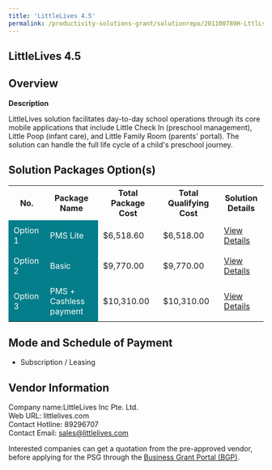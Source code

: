 ```yaml
---
title: 'LittleLives 4.5'
permalink: /productivity-solutions-grant/solutionrepo/201100789H-LttlLvs-45-EC
---
```


## LittleLives 4.5

## Overview

**Description**

LittleLives solution facilitates day-to-day school operations through its core mobile applications that include Little Check In (preschool management), Little Poop (infant care), and Little Family Room (parents' portal).  The solution can handle the full life cycle of a child's preschool journey.

## Solution Packages Option(s)

<table>
<tr>
<th><b>No.</b></th>
<th><b>Package Name</b></th>
<th><b>Total Package Cost</b></th>
<th><b>Total Qualifying Cost</b></th>
<th><b>Solution Details</b></th>
</tr>
<tr>
<td style='padding: 10px; background-color: #037E8A; color: #FFFFFF;'>Option 1</td>
<td style='padding: 10px; background-color: #037E8A; color: #FFFFFF;'>PMS Lite</td>
<td style='padding: 10px;'>$6,518.60</td>
<td style='padding: 10px;'>$6,518.00</td>
<td style='padding: 10px;'><a href='/images/psg/LittleLives_LittleLives_08022024_Desensitised_Annex3_Part1.pdf' target='_blank'>View Details</a></td>
</tr>
<tr>
<td style='padding: 10px; background-color: #037E8A; color: #FFFFFF;'>Option 2</td>
<td style='padding: 10px; background-color: #037E8A; color: #FFFFFF;'>Basic</td>
<td style='padding: 10px;'>$9,770.00</td>
<td style='padding: 10px;'>$9,770.00</td>
<td style='padding: 10px;'><a href='/images/psg/LittleLives_LittleLives_08022024_Desensitised_Annex3_Part2.pdf' target='_blank'>View Details</a></td>
</tr>
<tr>
<td style='padding: 10px; background-color: #037E8A; color: #FFFFFF;'>Option 3</td>
<td style='padding: 10px; background-color: #037E8A; color: #FFFFFF;'>PMS + Cashless payment</td>
<td style='padding: 10px;'>$10,310.00</td>
<td style='padding: 10px;'>$10,310.00</td>
<td style='padding: 10px;'><a href='/images/psg/LittleLives_LittleLives_08022024_Desensitised_Annex3_Part3.pdf' target='_blank'>View Details</a></td>
</tr>
</table>

## Mode and Schedule of Payment

 - Subscription / Leasing

## Vendor Information

 Company name:LittleLives Inc Pte. Ltd.<br>Web URL: littlelives.com <br>Contact Hotline: 89296707 <br>Contact Email: sales@littlelives.com 

Interested companies can get a quotation from the pre-approved vendor, before applying for the PSG through the <a href='https://www.businessgrants.gov.sg/' target='_blank' rel='noopener'>Business Grant Portal (BGP)</a>.

<script src="/jquery/resize-tables.js"></script>

